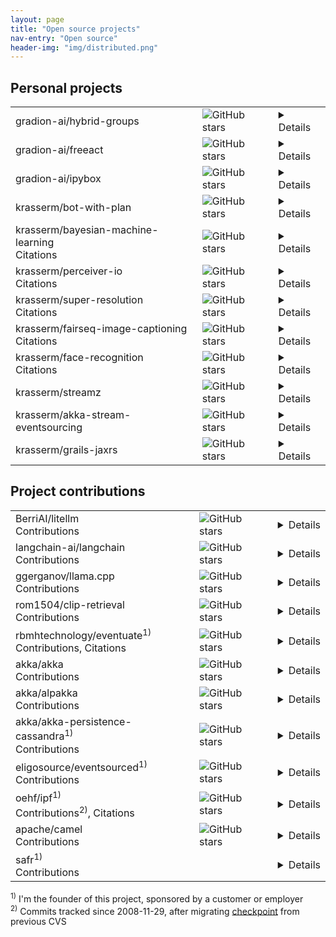 ```yaml
---
layout: page
title: "Open source projects"
nav-entry: "Open source"
header-img: "img/distributed.png"
---
```


## Personal projects
<p></p>
<table>
<tr><td><a style="text-decoration: none;" href="https://github.com/gradion-ai/hybrid-groups">gradion-ai/hybrid-groups</a></td><td><img alt="GitHub stars" src="https://img.shields.io/github/stars/gradion-ai/hybrid-groups"></td><td><details>Hybrid Groups is a multi-user, multi-agent collaboration platform that enables users to interact with both agents and other users in group chats on Slack and GitHub. Agents act and respond according to each user's identity, preferences and privileges, enabling secure access to a user's private resources while collaborating in a team.</details></td></tr>
<tr><td><a style="text-decoration: none;" href="https://github.com/gradion-ai/freeact">gradion-ai/freeact</a></td><td><img alt="GitHub stars" src="https://img.shields.io/github/stars/gradion-ai/freeact"></td><td><details><code>freeact</code> is a lightweight AI agent library using Python as the common language to define executable actions and tool interfaces. This is in contrast to traditional approaches where actions and tools are described with JSON. A unified code-based approach enables <code>freeact</code> agents to reuse actions from earlier steps as tools or <i>skills</i> in later steps. This design allows agents to build on their previous work and compose more complex actions from simpler ones.</details></td></tr>
<tr><td><a style="text-decoration: none;" href="https://github.com/gradion-ai/ipybox">gradion-ai/ipybox</a></td><td><img alt="GitHub stars" src="https://img.shields.io/github/stars/gradion-ai/ipybox"></td><td><details><code>ipybox</code> is a lightweight and secure Python code execution sandbox based on <a href="https://ipython.org/">IPython</a> and <a href="https://www.docker.com/">Docker</a>. Designed for AI agents that interact with their environment through code execution, like <a href="https://github.com/gradion-ai/freeact/"><code>freeact</code></a> agents, it is also well-suited for many other secure code execution use cases.</details></td></tr>
<tr><td><a style="text-decoration: none;" href="https://github.com/krasserm/bot-with-plan">krasserm/bot-with-plan</a></td><td><img alt="GitHub stars" src="https://img.shields.io/github/stars/krasserm/bot-with-plan"></td><td><details>The bot-with-plan project is experimental work on <a href="/2024/03/06/modular-agent/">separating planning from function calling in ReAct-style LLM agents</a>, allowing for better utilization of smaller LLMs and easier generation of synthetic datasets for <a href="/2024/05/31/planner-fine-tuning/">planner fine-tuning</a>. It provides <a href="https://huggingface.co/collections/krasserm/gba-662b9e8e50ca10a54ce66e30">7B LLMs fine-tuned on synthetic agent trajectories</a> that reach GPT-4 level planning performance. The implementation makes heavy use of <a href="/2023/12/18/llm-json-mode/">schema-guided generation</a> for reliable communication between agent modules.</details></td></tr>
<tr><td><a style="text-decoration: none;" href="https://github.com/krasserm/bayesian-machine-learning">krasserm/bayesian-machine-learning</a><br><span style="font-size: 16px;"><a style="text-decoration: none;" href="https://scholar.google.com/scholar?q=%22krasserm%2Fbayesian-machine-learning%22+OR+%22krasserm.github.io%2F2018%2F03%2F21%2Fbayesian-optimization%22+OR+%22krasserm.github.io%2F2019%2F03%2F14%2Fbayesian-neural-networks%22+OR+%22krasserm.github.io%2F2020%2F11%2F04%2Fgaussian-processes%22">Citations</a></span></td><td><img alt="GitHub stars" src="https://img.shields.io/github/stars/krasserm/bayesian-machine-learning"></td><td><details>A collection of notebooks about Bayesian methods for machine learning, like <a href="/2019/02/23/bayesian-linear-regression/">Bayesian regression</a>, <a href="/2018/03/19/gaussian-processes/">Gaussian processes</a>, <a href="/2018/03/21/bayesian-optimization/">Bayesian optimization</a>, <a href="/2019/03/14/bayesian-neural-networks/">variational inference in Bayesian neural networks</a>, ..., etc. Each notebook covers a single topic and combines an introduction, mathematical basics and a simple implementation.</details></td></tr>
<tr><td><a style="text-decoration: none;" href="https://github.com/krasserm/perceiver-io">krasserm/perceiver-io</a><br><span style="font-size: 16px;"><a style="text-decoration: none;" href="https://scholar.google.com/scholar?q=%22https%3A%2F%2Fgithub.com%2Fkrasserm%2Fperceiver-io%22">Citations</a></span></td><td><img alt="GitHub stars" src="https://img.shields.io/github/stars/krasserm/perceiver-io"></td><td><details>The perceiver-io library is a modular implementation of <a href="https://arxiv.org/abs/2103.03206">Perceiver</a>, <a href="https://arxiv.org/abs/2107.14795">Perceiver IO</a>, and <a href="https://arxiv.org/abs/2202.07765">Perceiver AR</a> in PyTorch, with a PyTorch Lightning integration for distributed training and a Hugging Face integration for inference. The project provides both ported <a href="https://github.com/krasserm/perceiver-io/blob/main/docs/pretrained-models.md#official-models">official models</a> and <a href="https://github.com/krasserm/perceiver-io/blob/main/docs/pretrained-models.md#training-checkpoints">custom models</a> used in <a href="https://github.com/krasserm/perceiver-io/blob/main/docs/training-examples.md">training examples</a>.</details></td></tr>
<tr><td><a style="text-decoration: none;" href="https://github.com/krasserm/super-resolution">krasserm/super-resolution</a><br><span style="font-size: 16px;"><a style="text-decoration: none;" href="https://scholar.google.com/scholar?q=%22github.com%2Fkrasserm%2Fsuper-resolution%22+OR+%22krasserm.github.io%2F2019%2F09%2F04%2Fsuper-resolution%22">Citations</a></span></td><td><img alt="GitHub stars" src="https://img.shields.io/github/stars/krasserm/super-resolution"></td><td><details>This project provides a Tensorflow 2.x based implementation of three popular single image super-resolution models: <a href="https://arxiv.org/abs/1707.02921">EDSR</a>, <a href="https://arxiv.org/abs/1808.08718">WDSR</a> and <a href="https://arxiv.org/abs/1609.04802">SRGAN</a>. Pre-trained weights, training and inference examples as well as a data loader for the DIV2K dataset are included.</details></td></tr>
<tr><td><a style="text-decoration: none;" href="https://github.com/krasserm/fairseq-image-captioning">krasserm/fairseq-image-captioning</a><br><span style="font-size: 16px;"><a style="text-decoration: none;" href="https://scholar.google.com/scholar?q=%22https%3A%2F%2Fgithub.com%2Fkrasserm%2Ffairseq-image-captioning%22">Citations</a></span></td><td><img alt="GitHub stars" src="https://img.shields.io/github/stars/krasserm/fairseq-image-captioning"></td><td><details>Implements an *Image Captioning Transformer* with the <a href="https://github.com/facebookresearch/fairseq">fairseq</a> sequence modelling toolkit by combining ideas from <a href="https://arxiv.org/abs/1612.00563">Self-critical Sequence Training for Image Captioning</a> and <a href="https://arxiv.org/abs/1707.07998">Bottom-Up and Top-Down Attention for Image Captioning and Visual Question Answering</a> with the <a href="https://arxiv.org/abs/1706.03762">Transformer</a> architecture.</details></td></tr>
<tr><td><a style="text-decoration: none;" href="https://github.com/krasserm/face-recognition">krasserm/face-recognition</a><br><span style="font-size: 16px;"><a style="text-decoration: none;" href="https://scholar.google.com/scholar?q=%22krasserm.github.io%2F2018%2F02%2F07%2Fdeep-face-recognition%22+OR+%22github.com%2Fkrasserm%2Fface-recognition%22">Citations</a></span></td><td><img alt="GitHub stars" src="https://img.shields.io/github/stars/krasserm/face-recognition"></td><td><details>Demonstrates how to build a face recognition system with <a href="https://keras.io/">Keras</a>, <a href="http://dlib.net/">Dlib</a> and <a href="https://opencv.org/">OpenCV</a>. The process involves preprocessing images for face alignment, generating 128-dimensional face embeddings with a convolutional neural network (CNN), training classifiers on labeled embeddings and predicting identities of new inputs.</details></td></tr>
<tr><td><a style="text-decoration: none;" href="https://github.com/krasserm/streamz">krasserm/streamz</a></td><td><img alt="GitHub stars" src="https://img.shields.io/github/stars/krasserm/streamz"></td><td><details>Streamz is a combinator library designed to integrate <a href="https://fs2.io">Functional Streams for Scala</a> (FS2), <a href="https://doc.akka.io/docs/akka/current/stream/index.html">Akka Streams</a>, and <a href="https://camel.apache.org/">Apache Camel</a> endpoints, allowing seamless interoperability between these technologies. Camel endpoints can be integrated into FS2 applications with the <a href="https://github.com/krasserm/streamz/blob/master/streamz-camel-fs2/README.md">Camel DSL for FS2</a> and into Akka Streams applications with the <a href="https://github.com/krasserm/streamz/blob/master/streamz-camel-akka/README.md">Camel DSL for Akka Streams</a>.</details></td></tr>
<tr><td><a style="text-decoration: none;" href="https://github.com/krasserm/akka-stream-eventsourcing">krasserm/akka-stream-eventsourcing</a></td><td><img alt="GitHub stars" src="https://img.shields.io/github/stars/krasserm/akka-stream-eventsourcing"></td><td><details>This project brings to <a href="https://doc.akka.io/docs/akka/current/stream/index.html">Akka Streams</a> what <a href="https://doc.akka.io/docs/akka/current/persistence.html">Akka Persistence</a> brings to <a href="https://doc.akka.io/docs/akka/current/index-actors.html">Akka Actors</a>: persistence via event sourcing. In the same way as persistent actors in Akka Persistence, stateful *request processors* in akka-stream-eventsourcing form a consistency boundary around internal state but additionally provide type safety and end-to-end back-pressure for the whole event sourcing message flow.</details></td></tr>
<tr><td><a style="text-decoration: none;" href="https://github.com/krasserm/grails-jaxrs">krasserm/grails-jaxrs</a></td><td><img alt="GitHub stars" src="https://img.shields.io/github/stars/krasserm/grails-jaxrs"></td><td><details>grails-jaxrs is a <a href="http://grails.org/">Grails</a> plugin that supports the development of RESTful web services based on the <a href="http://jcp.org/en/jsr/detail?id=311">Java API for RESTful Web Services</a> (JSR 311: JAX-RS). It is targeted at developers who want to structure the web service layer of an application in a JSR 311 compatible way but still want to continue to use Grails' powerful features such as GORM, automated XML and JSON marshalling, Grails services, Grails filters and so on. This plugin is an alternative to Grails' built-in mechanism for implementing RESTful web services.</details></td></tr>
</table>

## Project contributions
<p></p>
<table>
<tr><td><a style="text-decoration: none;" href="https://github.com/BerriAI/litellm">BerriAI/litellm</a><br><span style="font-size: 16px;"><a style="text-decoration: none;" href="https://github.com/search?q=repo%3ABerriAI%2Flitellm+krasserm&type=pullrequests&s=created&o=desc">Contributions</a></span></td><td><img alt="GitHub stars" src="https://img.shields.io/github/stars/BerriAI/litellm"></td><td><details>LiteLLM is a library that provides a unified, OpenAI-compatible interface to access, manage, and switch between over 100 large language models (LLMs) across multiple providers, with features for cost tracking, rate limiting, fallback logic, and consistent output formatting.</details></td></tr>
<tr><td><a style="text-decoration: none;" href="https://github.com/langchain-ai/langchain">langchain-ai/langchain</a><br><span style="font-size: 16px;"><a style="text-decoration: none;" href="https://github.com/search?q=repo%3Alangchain-ai%2Flangchain+author%3Akrasserm&type=pullrequests&s=created&o=asc">Contributions</a></span></td><td><img alt="GitHub stars" src="https://img.shields.io/github/stars/langchain-ai/langchain"></td><td><details><a href="https://www.langchain.com/langchain">LangChain</a> is a framework for developing applications powered by large language models (LLMs). It provides chains, agents, and retrieval strategies that make up an application's <a href="https://blog.langchain.dev/what-is-a-cognitive-architecture/">cognitive architecture</a>. <a href="https://python.langchain.com/v0.2/docs/integrations/platforms/">Third party integrations</a> provide access to provider-specific components like LLMs, vector stores, retrievers and many more.</details></td></tr>
<tr><td><a style="text-decoration: none;" href="https://github.com/ggerganov/llama.cpp">ggerganov/llama.cpp</a><br><span style="font-size: 16px;"><a style="text-decoration: none;" href="https://github.com/search?q=repo%3Aggerganov%2Fllama.cpp+author%3Akrasserm&type=pullrequests&s=created&o=asc">Contributions</a></span></td><td><img alt="GitHub stars" src="https://img.shields.io/github/stars/ggerganov/llama.cpp"></td><td><details>llama.cpp enables large language model (LLM) inference in C/C++, with minimal setup and state-of-the-art performance on a wide variety of hardware. It also supports integer quantization from 1.5-bit to 8-bit, which significantly enhances the speed of inference while reducing memory requirements.</details></td></tr>
<tr><td><a style="text-decoration: none;" href="https://github.com/rom1504/clip-retrieval">rom1504/clip-retrieval</a><br><span style="font-size: 16px;"><a style="text-decoration: none;" href="https://github.com/search?q=repo%3Arom1504%2Fclip-retrieval+author%3Akrasserm&type=pullrequests">Contributions</a></span></td><td><img alt="GitHub stars" src="https://img.shields.io/github/stars/rom1504/clip-retrieval"></td><td><details>This project enables users to easily compute <a href="https://arxiv.org/abs/2103.00020">CLIP</a> embeddings and build efficient retrieval systems for text and image data. It offers a comprehensive suite of tools for inference, indexing, filtering, and serving, allowing users to create semantic search systems that can scale to billions of samples with high performance.</details></td></tr>
<tr><td><a style="text-decoration: none;" href="https://github.com/rbmhtechnology/eventuate">rbmhtechnology/eventuate</a><sup>1)</sup><br><span style="font-size: 16px;"><a style="text-decoration: none;" href="https://github.com/search?q=repo%3ARBMHTechnology%2Feventuate+author%3Akrasserm&type=commits">Contributions</a>, <a style="text-decoration: none;" href="https://scholar.google.com/scholar?q=%22rbmhtechnology.github.io%2Feventuate%22">Citations</a></span></td><td><img alt="GitHub stars" src="https://img.shields.io/github/stars/rbmhtechnology/eventuate"></td><td><details><a href="https://rbmhtechnology.github.io/eventuate/overview.html">Eventuate</a> is a toolkit for building applications composed of event-driven and event-sourced services that communicate via causally ordered event streams. Services can either be co-located on a single node or distributed up to global scale. Service state can be replicated with causal consistency guarantees and remains available for concurrent writes during network partitions.</details></td></tr>
<tr><td><a style="text-decoration: none;" href="https://github.com/akka/akka">akka/akka</a><br><span style="font-size: 16px;"><a style="text-decoration: none;" href="https://github.com/search?q=repo%3Aakka%2Fakka+author%3Akrasserm&type=pullrequests">Contributions</a></span></td><td><img alt="GitHub stars" src="https://img.shields.io/github/stars/akka/akka"></td><td><details><a href="https://akka.io/">Akka</a> is an open-source toolkit for building highly concurrent, distributed, and resilient message-driven applications, implementing the <a href="https://en.wikipedia.org/wiki/Actor_model">Actor Model</a> on the JVM. It provides developers with tools to create systems that scale efficiently, self-heal, maintain responsiveness during failures, and handle high-performance scenarios, all while offering features like distributed data management, reactive streaming, and elastic deployment. My main contribution to Akka is the <a href="https://doc.akka.io/docs/akka/current/persistence.html">Akka Persistence</a> module.</details></td></tr>
<tr><td><a style="text-decoration: none;" href="https://github.com/akka/alpakka">akka/alpakka</a><br><span style="font-size: 16px;"><a style="text-decoration: none;" href="https://github.com/search?q=repo%3Aakka%2Falpakka+author%3Akrasserm&type=pullrequests">Contributions</a></span></td><td><img alt="GitHub stars" src="https://img.shields.io/github/stars/akka/alpakka"></td><td><details>The <a href="https://doc.akka.io/docs/alpakka/current/index.html">Alpakka</a> project is an initiative for implementing reactive and stream-aware integration pipelines based on <a href="https://doc.akka.io/docs/akka/current/stream/index.html">Akka Streams</a>. It provides a domain-specific language (DSL) for reactive and stream-oriented programming, with built-in support for end-to-end backpressure. It supports a variety of integrations and ensures interoperability with other <a href="https://www.reactive-streams.org/">Reactive Streams</a> implementations.</details></td></tr>
<tr><td><a style="text-decoration: none;" href="https://github.com/akka/akka-persistence-cassandra">akka/akka-persistence-cassandra</a><sup>1)</sup><br><span style="font-size: 16px;"><a style="text-decoration: none;" href="https://github.com/search?q=repo%3Aakka%2Fakka-persistence-cassandra+author%3Akrasserm&type=commits">Contributions</a></span></td><td><img alt="GitHub stars" src="https://img.shields.io/github/stars/akka/akka-persistence-cassandra"></td><td><details>This project provides a <a href="https://doc.akka.io/docs/akka/current/persistence-plugins.html">persistence plugin</a> for <a href="https://doc.akka.io/docs/akka/current/persistence.html">Akka Persistence</a> that uses <a href="https://cassandra.apache.org/_/index.html">Apache Cassandra</a> as storage backend. Akka Persistence enables stateful <a href="https://akka.io/">Akka</a> actors to persist their state via event sourcing, using persistence plugins that implement a common interface for storage backends.</details></td></tr>
<tr><td><a style="text-decoration: none;" href="https://github.com/eligosource/eventsourced">eligosource/eventsourced</a><sup>1)</sup><br><span style="font-size: 16px;"><a style="text-decoration: none;" href="https://github.com/search?q=repo%3Aeligosource%2Feventsourced+author%3Akrasserm&type=commits">Contributions</a></span></td><td><img alt="GitHub stars" src="https://img.shields.io/github/stars/eligosource/eventsourced"></td><td><details>Eventsourced is a library for building reliable, scalable, and distributed event-sourced applications. It adds scalable actor state persistence and at-least-once message delivery guarantees to <a href="https://akka.io/">Akka</a>, allowing stateful actors to persist received messages to append-only storage and to recover state by replaying received messages. It is now superseded by the <a href="https://doc.akka.io/docs/akka/current/persistence.html">Akka Persistence</a> module of the Akka project.</details></td></tr>
<tr><td><a style="text-decoration: none;" href="https://github.com/oehf/ipf">oehf/ipf</a><sup>1)</sup><br><span style="font-size: 16px;"><a style="text-decoration: none;" href="https://github.com/search?q=repo%3Aoehf%2Fipf+author%3Akrasserm&type=commits">Contributions</a><sup>2)</sup>, <a style="text-decoration: none;" href="https://scholar.google.com/scholar?q=%22github.com%2Foehf%2Fipf%22+OR+%22oehf.github.io%2Fipf%22+OR+%22dzone.com%2Farticles%2Fintroduction-open-ehealth%22">Citations</a></span></td><td><img alt="GitHub stars" src="https://img.shields.io/github/stars/oehf/ipf"></td><td><details>The <a href="https://oehf.github.io/ipf-docs/">Open eHealth Integration Platform</a> (IPF) offers a comprehensive set of tools for creating healthcare-related integration solutions. It is built on top of <a href="https://github.com/apache/camel">Apache Camel</a> and provides a custom domain-specific language (DSL) for implementing <a href="https://www.enterpriseintegrationpatterns.com/">enterprise integration patterns</a> in healthcare-specific integration solutions, based on <a href="http://www.hl7.org/">HL7</a> and <a href="https://www.ihe.net/">IHE</a> standards.</details></td></tr>
<tr><td><a style="text-decoration: none;" href="https://github.com/apache/camel">apache/camel</a><br><span style="font-size: 16px;"><a style="text-decoration: none;" href="https://github.com/search?q=repo%3Aapache%2Fcamel+krasser&type=commits">Contributions</a></span></td><td><img alt="GitHub stars" src="https://img.shields.io/github/stars/apache/camel"></td><td><details><a href="https://camel.apache.org/">Apache Camel</a> is an integration framework that simplifies the integration of different systems by supporting numerous <a href="https://www.enterpriseintegrationpatterns.com/">enterprise integration patterns</a> and data formats. It can be used standalone or embedded in other applications, making it deployable to various environments including cloud-based services.</details></td></tr>
<tr><td><a style="text-decoration: none;" href="https://safr.sourceforge.net/">safr</a><sup>1)</sup><br><span style="font-size: 16px;"><a style="text-decoration: none;" href="https://sourceforge.net/p/safr/code/206/log/">Contributions</a></span></td><td></td><td><details>The Security Annotation Framework (SAF) is a framework for instance-level access control and field-level encryption. Access-control decisions at class-instance-level and crypto operations at field-level are enforced using Java 5 annotations.</details></td></tr>
</table>

<sup>1)</sup> I'm the founder of this project, sponsored by a customer or employer  
<sup>2)</sup> Commits tracked since 2008-11-29, after migrating [checkpoint](https://github.com/oehf/ipf/commit/98a27371b573130803edcaf0c084bf47c8601d27) from previous CVS
